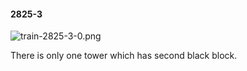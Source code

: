 #### 2825-3
![train-2825-3-0.png](https://github.com/lil-lab/nlvr/raw/master/nlvr/train/images/28/train-2825-3-0.png "train-2825-3-0.png")

There is only one tower which has second black block.